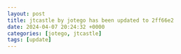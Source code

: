 ```yaml
---
layout: post
title: jtcastle by jotego has been updated to 2ff66e2
date: 2024-04-07 20:24:32 +0000
categories: [jotego, jtcastle]
tags: [update]
---
```


